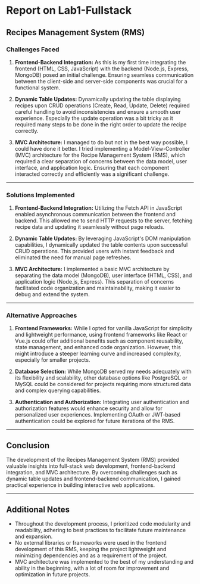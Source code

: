 
# Report on Lab1-Fullstack 

##  Recipes Management System (RMS)

### Challenges Faced

1. **Frontend-Backend Integration:** As this is my first time integrating the frontend (HTML, CSS, JavaScript) with the backend (Node.js, Express, MongoDB) posed an initial challenge. Ensuring seamless communication between the client-side and server-side components was crucial for a functional system.


2. **Dynamic Table Updates:** Dynamically updating the table displaying recipes upon CRUD operations (Create, Read, Update, Delete) required careful handling to avoid inconsistencies and ensure a smooth user experience.
Especially the update operation was a bit tricky as it required many steps to be done in the right order to update the recipe correctly.

3. **MVC Architecture:** I managed to do but not in the best way possible, I could have done it better. I tried implementing a Model-View-Controller (MVC) architecture for the Recipe Management System (RMS), which required a clear separation of concerns between the data model, user interface, and application logic. Ensuring that each component interacted correctly and efficiently was a significant challenge.



---

###  Solutions Implemented

1. **Frontend-Backend Integration:** Utilizing the Fetch API in JavaScript enabled asynchronous communication between the frontend and backend. This allowed me to send HTTP requests to the server, fetching recipe data and updating it seamlessly without page reloads.

2. **Dynamic Table Updates:** By leveraging JavaScript's DOM manipulation capabilities, I dynamically updated the table contents upon successful CRUD operations. This provided users with instant feedback and eliminated the need for manual page refreshes.

3. **MVC Architecture:** I implemented a basic MVC architecture by separating the data model (MongoDB), user interface (HTML, CSS), and application logic (Node.js, Express). This separation of concerns facilitated code organization and maintainability, making it easier to debug and extend the system.

---

### Alternative Approaches

1. **Frontend Frameworks:** While I opted for vanilla JavaScript for simplicity and lightweight performance, using frontend frameworks like React or Vue.js could offer additional benefits such as component reusability, state management, and enhanced code organization. However, this might introduce a steeper learning curve and increased complexity, especially for smaller projects.

2. **Database Selection:** While MongoDB served my needs adequately with its flexibility and scalability, other database options like PostgreSQL or MySQL could be considered for projects requiring more structured data and complex querying capabilities.

3. **Authentication and Authorization:** Integrating user authentication and authorization features would enhance security and allow for personalized user experiences. Implementing OAuth or JWT-based authentication could be explored for future iterations of the RMS.

---

## Conclusion

The development of the Recipes Management System (RMS) provided valuable insights into full-stack web development, frontend-backend integration, and MVC architecture. By overcoming challenges such as dynamic table updates and frontend-backend communication, I gained practical experience in building interactive web applications.

---

## Additional Notes

- Throughout the development process, I prioritized code modularity and readability, adhering to best practices to facilitate future maintenance and expansion.
- No external libraries or frameworks were used in the frontend development of this RMS, keeping the project lightweight and minimizing dependencies and as a requirement of the project.
- MVC architecture was implemented to the best of my understanding and ability in the beginning, with a lot of room for improvement and optimization in future projects.
